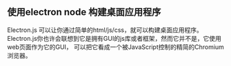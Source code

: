 ## 使用electron node 构建桌面应用程序

 Electron.js 可以让你通过简单的html/js/css，就可以构建桌面应用程序。
 Electron.js你也许会联想到它是拥有GUI的js库或者框架，然而它并不是，它使用web页面作为它的GUI，
 可以把它看成一个被JavaScript控制的精简的Chromium浏览器。
